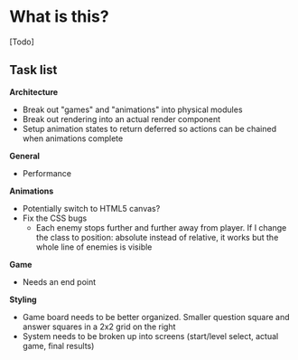 # What is this?  #

[Todo]

## Task list ##

**Architecture**


- Break out "games" and "animations" into physical modules
- Break out rendering into an actual render component
- Setup animation states to return deferred so actions can be chained when animations complete

**General**


- Performance

**Animations**

- Potentially switch to HTML5 canvas?
- Fix the CSS bugs
  - Each enemy stops further and further away from player. If I change the class to position: absolute instead of relative, it works but the whole line of enemies is visible

**Game**

- Needs an end point

**Styling**


- Game board needs to be better organized. Smaller question square and answer squares in a 2x2 grid on the right
- System needs to be broken up into screens (start/level select, actual game, final results)

